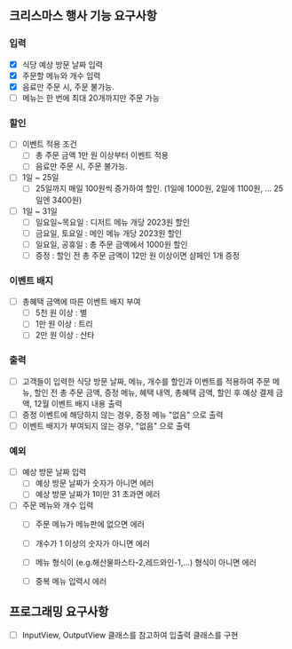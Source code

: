 ## 크리스마스 행사 기능 요구사항

### 입력
- [x] 식당 예상 방문 날짜 입력
- [x] 주문할 메뉴와 개수 입력
- [x] 음료만 주문 시, 주문 불가능.
- [ ] 메뉴는 한 번에 최대 20개까지만 주문 가능

### 할인
- [ ] 이벤트 적용 조건
  - [ ] 총 주문 금액 1만 원 이상부터 이벤트 적용
  - [ ] 음료만 주문 시, 주문 불가능.
- [ ] 1일 ~ 25일
  - [ ] 25일까지 매일 100원씩 증가하여 할인. (1일에 1000원, 2일에 1100원, ... 25일엔 3400원)
  
- [ ] 1일 ~ 31일
  - [ ] 일요일~목요일 : 디저트 메뉴 개당 2023원 할인
  - [ ] 금요일, 토요일 : 메인 메뉴 개당 2023원 할인
  - [ ] 일요일, 공휴일 : 총 주문 금액에서 1000원 할인
  - [ ] 증정 : 할인 전 총 주문 금액이 12만 원 이상이면 샴페인 1개 증정

### 이벤트 배지
- [ ] 총혜택 금액에 따른 이벤트 배지 부여
  - [ ] 5천 원 이상 : 별
  - [ ] 1만 원 이상 : 트리
  - [ ] 2만 원 이상 : 산타

### 출력
- [ ] 고객들이 입력한 식당 방문 날짜, 메뉴, 개수를 할인과 이벤트를 적용하여 주문 메뉴, 할인 전 총 주문 금액, 증정 메뉴, 혜택 내역, 총혜택 금액, 할인 후 예상 결제 금액, 12월 이벤트 배지 내용 출력
- [ ] 증정 이벤트에 해당하지 않는 경우, 증정 메뉴 "없음" 으로 출력
- [ ] 이벤트 배지가 부여되지 않는 경우, "없음" 으로 출력

### 예외
- [ ] 예상 방문 날짜 입력
  - [ ] 예상 방문 날짜가 숫자가 아니면 에러
  - [ ] 예상 방문 날짜가 1미만 31 초과면 에러

- [ ] 주문 메뉴와 개수 입력
  - [ ] 주문 메뉴가 메뉴판에 없으면 에러
  - [ ] 개수가 1 이상의 숫자가 아니면 에러
  - [ ] 메뉴 형식이 (e.g.해산물파스타-2,레드와인-1,...) 형식이 아니면 에러
  - [ ] 중복 메뉴 입력시 에러


## 프로그래밍 요구사항
- [ ] InputView, OutputView 클래스를 참고하여 입출력 클래스를 구현